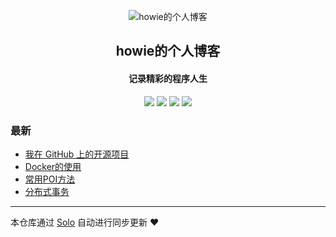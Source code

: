 <p align="center"><img alt="howie的个人博客" src="https://static.b3log.org/images/brand/solo-32.png"></p><h2 align="center">
howie的个人博客
</h2>

<h4 align="center">记录精彩的程序人生</h4>
<p align="center"><a title="howie的个人博客" target="_blank" href="https://github.com/howie404/solo-blog"><img src="https://img.shields.io/github/last-commit/howie404/solo-blog.svg?style=flat-square&color=FF9900"></a>
<a title="GitHub repo size in bytes" target="_blank" href="https://github.com/howie404/solo-blog"><img src="https://img.shields.io/github/repo-size/howie404/solo-blog.svg?style=flat-square"></a>
<a title="Solo Version" target="_blank" href="https://github.com/b3log/solo/releases"><img src="https://img.shields.io/badge/solo-3.6.0-f1e05a.svg?style=flat-square&color=blueviolet"></a>
<a title="Hits" target="_blank" href="https://github.com/b3log/hits"><img src="https://hits.b3log.org/howie404/solo-blog.svg"></a></p>

### 最新

* [我在 GitHub 上的开源项目](https://blog.howie.top/my-github-repos)
* [Docker的使用](https://blog.howie.top/articles/2019/06/29/1561778935539.html)
* [常用POI方法](https://blog.howie.top/articles/2019/06/28/1561659669887.html)
* [分布式事务](https://blog.howie.top/articles/2019/06/28/1561659215957.html)



---

本仓库通过 [Solo](https://github.com/b3log/solo) 自动进行同步更新 ❤️ 